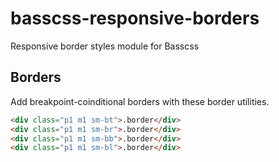 # basscss-responsive-borders
Responsive border styles module for Basscss

## Borders

Add breakpoint-coinditional borders with these border utilities.

```html
<div class="p1 m1 sm-bt">.border</div>
<div class="p1 m1 sm-br">.border</div>
<div class="p1 m1 sm-bb">.border</div>
<div class="p1 m1 sm-bl">.border</div>
```
